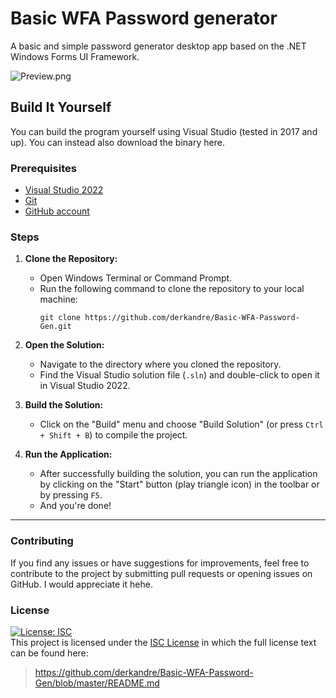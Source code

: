 # Basic WFA Password generator
A basic and simple password generator desktop app based on the .NET Windows Forms UI Framework.


![Preview.png](https://i.postimg.cc/k4PF84PG/Preview.png)

## Build It Yourself

You can build the program yourself using Visual Studio (tested in 2017 and up). You can instead also download the binary here.

### Prerequisites

- [Visual Studio 2022](https://visualstudio.microsoft.com/downloads/)
- [Git](https://git-scm.com/downloads)
- [GitHub account](https://github.com/join)

### Steps

1. **Clone the Repository:**
   - Open Windows Terminal or Command Prompt.
   - Run the following command to clone the repository to your local machine:
     ```
     git clone https://github.com/derkandre/Basic-WFA-Password-Gen.git
     ```

2. **Open the Solution:**
   - Navigate to the directory where you cloned the repository.
   - Find the Visual Studio solution file (`.sln`) and double-click to open it in Visual Studio 2022.

3. **Build the Solution:**
   - Click on the "Build" menu and choose "Build Solution" (or press `Ctrl + Shift + B`) to compile the project.

4. **Run the Application:**
   - After successfully building the solution, you can run the application by clicking on the "Start" button (play triangle icon) in the toolbar or by pressing `F5`.
   - And you're done!
  
 ___

### Contributing

If you find any issues or have suggestions for improvements, feel free to contribute to the project by submitting pull requests or opening issues on GitHub. I would appreciate it hehe.

### License
 [![License: ISC](https://img.shields.io/badge/License-ISC-blue.svg)](https://github.com/derkandre/Basic-WFA-Password-Gen/blob/master/README.md) <br>
This project is licensed under the [ISC License](https://license.md/licenses/isc-license/) in which the full license text can be found here:
> https://github.com/derkandre/Basic-WFA-Password-Gen/blob/master/README.md
